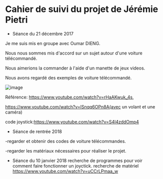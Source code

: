 # Cahier de suivi du projet de Jérémie Pietri

* Séance du 21 décembre 2017

Je me suis mis en groupe avec Oumar DIENG.

Nous nous sommes mis d'accord sur un sujet autour d'une voiture télécommandé.

Nous aimerions la commander à l'aide d'un manette de jeux videos.

Nous avons regardé des exemples de voiture télécommandé.

![image](https://i.ytimg.com/vi/rHaAKwuk_4s/maxresdefault.jpg)








Référence:
https://www.youtube.com/watch?v=rHaAKwuk_4s,

https://www.youtube.com/watch?v=lSnqq6OPn8A(avec un volant et une caméra)

code joystick:https://www.youtube.com/watch?v=S4l4zddOmp4

* Séance de rentrée 2018

-regarder et obtenir des codes de voiture télécommandes.

-regarder les matériaux nécessaires pour réaliser le projet.
* Séance du 10 janvier 2018
 recherche de programmes pour voir comment faire fonctionner un joyctick.
 recherche de matériel
 https://www.youtube.com/watch?v=uCCrLPmaa_w
